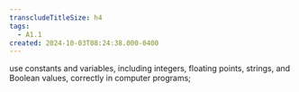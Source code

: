 ```yaml
---
transcludeTitleSize: h4
tags:
  - A1.1
created: 2024-10-03T08:24:38.000-0400
---
```

use constants and variables, including integers, floating points, strings, and Boolean values, correctly in computer programs;